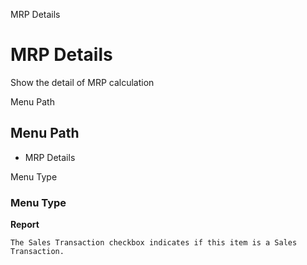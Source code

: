 
MRP Details
# MRP Details


Show the detail of MRP calculation

Menu Path
## Menu Path



- MRP Details

Menu Type
### Menu Type

**Report**

```
The Sales Transaction checkbox indicates if this item is a Sales Transaction.
```
